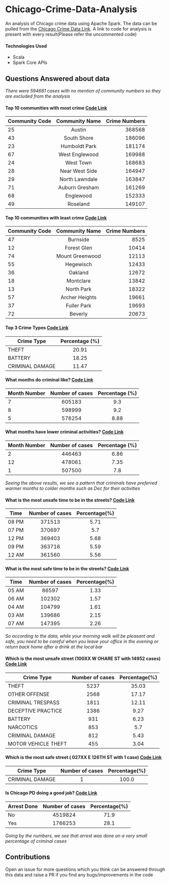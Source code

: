 # Chicago-Crime-Data-Analysis
An analysis of Chicago crime data using Apache Spark. The data can be pulled from the [Chicago Crime Data Link](https://data.cityofchicago.org/Public-Safety/Crimes-2001-to-present/ijzp-q8t2). A link to code for analysis is present with every result(Please refer the uncommented code)

#### Technologies Used
 - Scala
 - Spark Core APIs

## Questions Answered about data

*There were 594681 cases with no mention of community numbers so they are excluded from the analysis*

#### Top 10 communities with most crime [Code Link](https://github.com/varunu28/Chicago-Crime-Data-Analysis/blob/caa1436f5dcd78ed5ead15315b487fef36339459/src/main/scala/Analysis.scala)
| Community Code        | Community Name           | Crime Numbers  |
| ------------- |:-------------:| -----:|
|25 | Austin | 368568|
|43 | South Shore | 186096|
|23 | Humboldt Park | 181174|
|67 | West Englewood | 169988|
|24 | West Town | 168683|
|28 | Near West Side | 164947|
|29 | North Lawndale | 163847|
|71 | Auburn Gresham | 161269|
|68 | Englewood | 152333|
|49 | Roseland | 149107|

#### Top 10 communities with least crime [Code Link](https://github.com/varunu28/Chicago-Crime-Data-Analysis/blob/616d9158e4161caa2afa06e592de2e7820e6f998/src/main/scala/Analysis.scala)
| Community Code        | Community Name           | Crime Numbers  |
| ------------- |:-------------:| -----:|
|47 | Burnside  | 8525|
|12 | Forest Glen | 10414|
|74 | Mount Greenwood | 12113|
|55 | Hegewisch | 12433|
|36 | Oakland | 12672|
|18 | Montclare | 13842|
|13 | North Park | 18322|
|57 | Archer Heights | 19661|
|37 | Fuller Park | 19693|
|72 | Beverly | 20673|

#### Top 3 Crime Types [Code Link](https://github.com/varunu28/Chicago-Crime-Data-Analysis/blob/588cf5299fa858e4818601e097250fab26bf7d7c/src/main/scala/Analysis.scala)
| Crime Type        | Percentage (%)          |
| ------------- |:-------------:| 
| THEFT | 20.91 |
| BATTERY | 18.25 |
| CRIMINAL DAMAGE | 11.47 |

#### What months do criminal like? [Code Link](https://github.com/varunu28/Chicago-Crime-Data-Analysis/blob/0b3d4be8c04d4a2dce34e798ddb3be32f67b7dda/src/main/scala/Analysis.scala)
| Month Number | Number of cases  | Percentage (%) |
| ------------- |:-------------:| :-------------:| 
| 7 | 605183 | 9.3 |
| 8 | 598999 | 9.2 |
| 5 | 578254 | 8.88 |

#### What months have lower criminal activities? [Code Link](https://github.com/varunu28/Chicago-Crime-Data-Analysis/blob/e09e49f642c9be40138f6268623898843a6a5ced/src/main/scala/Analysis.scala)
| Month Number | Number of cases  | Percentage (%) |
| ------------- |:-------------:| :-------------:| 
| 2 | 446463 | 6.86 |
| 12 | 478061 | 7.35 |
| 1 | 507500 | 7.8 |

*Seeing the above results, we see a pattern that criminals have preferred warmer months to colder months such as Dec for their activities*

#### What is the most unsafe time to be in the streets? [Code Link](https://github.com/varunu28/Chicago-Crime-Data-Analysis/blob/8a18839b4f43c03adafa9b312e409d72532abace/src/main/scala/Analysis.scala)
| Time | Number of cases  | Percentage(%)  |
| ------------- |:-------------:| :-------------:|
| 08 PM | 371513 | 5.71 |
| 07 PM | 370697 | 5.7  |
| 12 PM | 369403 | 5.68 |
| 09 PM | 363716 | 5.59 |
| 12 AM | 361560 | 5.56 |

#### What is the most safe time to be in the streets? [Code Link](https://github.com/varunu28/Chicago-Crime-Data-Analysis/blob/8c9ccb8d3b0aba3bb4e98ec06252af8b26b567fb/src/main/scala/Analysis.scala)
| Time | Number of cases  | Percentage(%)   |
| ------------- |:-------------:| :-------------:|
| 05 AM | 86597 | 1.33 |
| 06 AM | 102302 | 1.57 |
| 04 AM | 104799 | 1.61 |
| 03 AM | 139686 | 2.15 |
| 07 AM | 147395 | 2.26 |

*So according to the data, while your morning walk will be pleasant and safe, you need to be careful when you leave your office in the evening or return back home after a drink at the local bar*

#### Which is the most unsafe street (100XX W OHARE ST with 14952 cases) [Code Link](https://github.com/varunu28/Chicago-Crime-Data-Analysis/blob/53ad78871cd9341e7bd22205395b29071e432344/src/main/scala/Analysis.scala)
| Crime Type | Number of cases  | Percentage(%)    |
| ------------- |:-------------:| :-------------:|
| THEFT | 5237 | 35.03 |
| OTHER OFFENSE | 2568 | 17.17 |
| CRIMINAL TRESPASS | 1811 | 12.11 |
| DECEPTIVE PRACTICE | 1386 | 9.27 |
| BATTERY | 931 | 6.23 |
| NARCOTICS | 853 | 5.7 |
| CRIMINAL DAMAGE | 812 | 5.43 |
| MOTOR VEHICLE THEFT | 455 | 3.04 |

#### Which is the most safe street ( 027XX E 126TH ST with 1 case) [Code Link](https://github.com/varunu28/Chicago-Crime-Data-Analysis/blob/4711a009e5fca2fc1d99701449d71a4ec6dd3f90/src/main/scala/Analysis.scala)
| Crime Type | Number of cases  | Percentage(%)    |
| ------------- |:-------------:| :-------------:|
| CRIMINAL DAMAGE | 1 | 100.0 |

#### Is Chicago PD doing a good job? [Code Link](https://github.com/varunu28/Chicago-Crime-Data-Analysis/blob/1ec76e370e24fa5acd9636a2a1fdf10728fee34f/src/main/scala/Analysis.scala)
| Arrest Done | Number of cases  | Percentage(%)    |
| ------------- |:-------------:| :-------------:|
| No | 4519824 | 71.9 |
| Yes | 1766253 | 28.1 |

*Going by the numbers, we see that arrest was done on a very small percentage of criminal cases*

## Contributions

Open an issue for more questions which you think can be answered through this data and raise a PR if you find any bugs/improvements in the code
